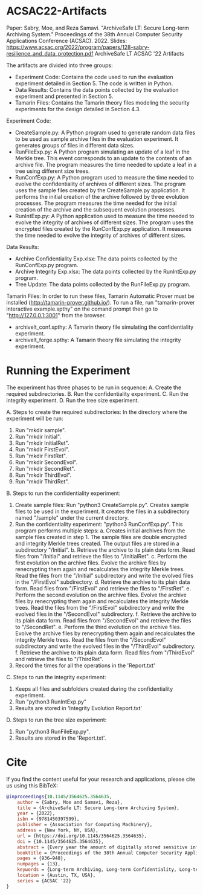 # ACSAC22-Artifacts

Paper: Sabry, Moe, and Reza Samavi. "ArchiveSafe LT: Secure Long-term Archiving System." Proceedings of the 38th Annual Computer Security Applications Conference (ACSAC). 2022.
Slides: https://www.acsac.org/2022/program/papers/128-sabry-resilience_and_data_protection.pdf
ArchiveSafe LT ACSAC '22 Artifacts

The artifacts are divided into three groups:
 - Experiment Code: Contains the code used to run the evaluation experiment detailed in Section 5. The code is written in Python.
 - Data Results: Contains the data points collected by the evaluation experiment and presented in Section 5.
 - Tamarin Files: Contains the Tamarin theory files modeling the security experiments for the design detailed in Section 4.3. 

Experiment Code:
 - CreateSample.py: A Python program used to generate random data files to be used as sample archive files in the evaluation experiment. It generates groups of files in different data sizes. 
 - RunFileExp.py: A Python program simulating an update of a leaf in the Merkle tree. This event corresponds to an update to the contents of an archive file. The program measures the time needed to update a leaf in a tree using different size trees.
 - RunConfExp.py: A Python program used to measure the time needed to evolve the confidentiality of archives of different sizes. The program uses the sample files created by the CreateSample.py application. It performs the initial creation of the archive followed by three evolution processes. The program measures the time needed for the initial creation of the archive and the subsequent evolution processes.
 - RunIntExp.py: A Python application used to measure the time needed to evolve the integrity of archives of different sizes. The program uses the encrypted files created by the RunConfExp.py application. It measures the time needed to evolve the integrity of archives of different sizes.

Data Results:
 - Archive Confidentiality Exp.xlsx: The data points collected by the RunConfExp.py program.
 - Archive Integrity Exp.xlsx: The data points collected by the RunIntExp.py program.
 - Tree Update:  The data points collected by the RunFileExp.py program.

Tamarin Files:
In order to run these files, Tamarin Automatic Prover must be installed (http://tamarin-prover.github.io/). To run a file, run "tamarin-prover interactive example.spthy" on the comand prompt then go to "http://127.0.0.1:3001" from the browser.
 - archivelt_conf.spthy: A Tamarin theory file simulating the confidentiality experiment.
 - archivelt_forge.spthy: A Tamarin theory file simulating the integrity experiment.



# Running the Experiment
The experiment has three phases to be run in sequence: 
A. Create the required subdirectories.
B. Run the confidentiality experiment.
C. Run the integrity experiment.
D. Run the tree size experiment.

A. Steps to create the required subdirectories:
In the directory where the experiment will be run:
1. Run "mkdir sample".
2. Run "mkdir Initial".
3. Run "mkdir InitialRet".
4. Run "mkdir FirstEvol".
5. Run "mkdir FirstRet".
6. Run "mkdir SecondEvol".
7. Run "mkdir SecondRet".
8. Run "mkdir ThirdEvol".
9. Run "mkdir ThirdRet".

B. Steps to run the confidentiality experiment:
1. Create sample files: Run "python3 CreateSample.py". Creates sample files to be used in the experiment. It creates the files in a subdirectory named "/sample" under the current directory.
2. Run the confidentiality experiment: "python3 RunConfExp.py". This program performs multiple steps:
 a. Creates initial archives from the sample files created in step 1. The sample files are double encrypted and integrity Merkle trees created. The output files are stored in a subdirectory "/Initial".
 b. Retrieve the archive to its plain data form. Read files from "/Initial" and retrieve the files to "/InitialRet".
 c. Perform the first evolution on the archive files. Evolve the archive files by renecrypting them again and recalculates the integrity Merkle trees. Read the files from the "/Initial" subdirectory and write the evolved files in the "/FirstEvol" subdirectory.
 d. Retrieve the archive to its plain data form. Read files from "/FirstEvol" and retrieve the files to "/FirstRet".
 e. Perform the second evolution on the archive files. Evolve the archive files by renecrypting them again and recalculates the integrity Merkle trees. Read the files from the "/FirstEvol" subdirectory and write the evolved files in the "/SecondEvol" subdirectory.
 f. Retrieve the archive to its plain data form. Read files from "/SecondEvol" and retrieve the files to "/SecondRet".
 e. Perform the third evolution on the archive files. Evolve the archive files by renecrypting them again and recalculates the integrity Merkle trees. Read the files from the "/SecondEvol" subdirectory and write the evolved files in the "/ThirdEvol" subdirectory.
 f. Retrieve the archive to its plain data form. Read files from "/ThirdEvol" and retrieve the files to "/ThirdRet".
3. Record the times for all the operations in the 'Report.txt'

C. Steps to run the integrity experiment:
1. Keeps all files and subfolders created during the confidentiality experiment.
2. Run "python3 RunIntExp.py"
3. Results are stored in 'Integrity Evolution Report.txt'

D. Steps to run the tree size experiment:
1. Run "python3 RunFileExp.py".
2. Results are stored in the 'Report.txt'.

# Cite
If you find the content useful for your research and applications, please cite us using this BibTeX:

```bibtex
@inproceedings{10.1145/3564625.3564635,
    author = {Sabry, Moe and Samavi, Reza},
    title = {ArchiveSafe LT: Secure Long-term Archiving System},
    year = {2022},
    isbn = {9781450397599},
    publisher = {Association for Computing Machinery},
    address = {New York, NY, USA},
    url = {https://doi.org/10.1145/3564625.3564635},
    doi = {10.1145/3564625.3564635},
    abstract = {Every year the amount of digitally stored sensitive information increases significantly. Information such as governmental and legal documents, health, and tax records are required to be securely archived for decades to comply with various laws and regulations. Since cryptographic schemes based on single computational assumptions are not guaranteed to stay secure for such long periods, current state-of-the-art systems providing long-term confidentiality and integrity rely on information-theoretic techniques, such as multi-server secret sharing and commitments. These systems achieve the desired results; however, establishing private channels for secret sharing is costly and requires a complex setup. In this paper, we present ArchiveSafe LT, a framework for archiving systems aiming to provide long-term confidentiality and integrity. The framework relies on multiple computationally-secure schemes using robust combiners, with a design that plans for agility and evolution of cryptographic schemes. ArchiveSafe LT is efficient and suitable for practical adoption as it eliminates the need for private channels compared to its counterparts. We present the ArchiveSafe LT framework structure and its security analysis using an automatic prover. We specify two ArchiveSafe LT-based system designs, which handle different adversarial storage providers. We experimentally evaluate a prototype built based on one of the designs to show the system’s efficiency compared to information-theoretic systems.},
    booktitle = {Proceedings of the 38th Annual Computer Security Applications Conference},
    pages = {936–948},
    numpages = {13},
    keywords = {Long-term Archiving, Long-term Confidentiality, Long-term Integrity, Secure Cloud Storage},
    location = {Austin, TX, USA},
    series = {ACSAC '22}
}
```